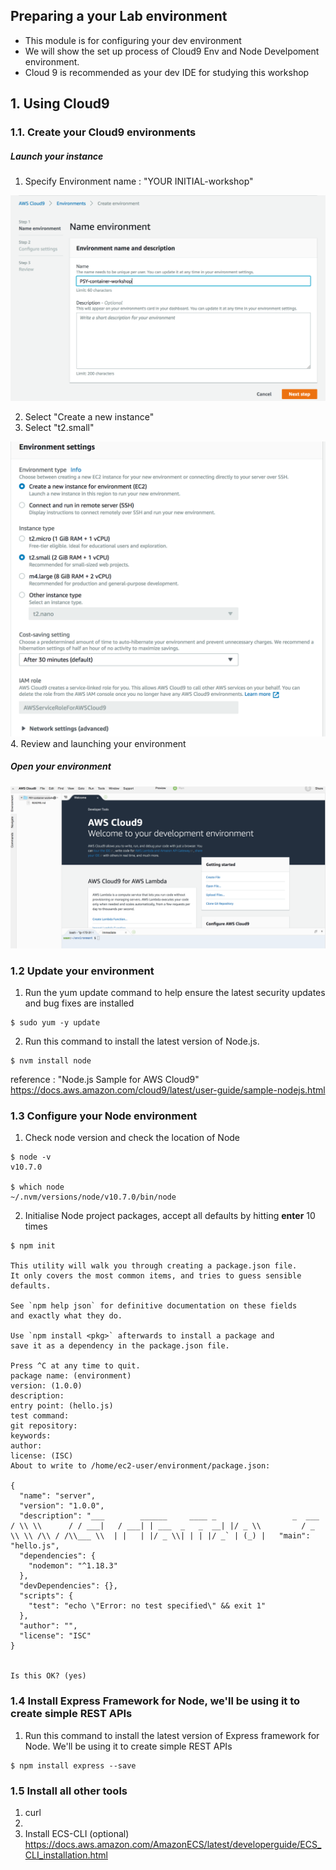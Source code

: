 ## Preparing a your Lab environment

- This module is for configuring your dev environment
- We will show the set up process of Cloud9 Env and Node Develpoment environment.
- Cloud 9 is recommended as your dev IDE for studying this workshop

## 1. Using Cloud9

### 1.1. Create your Cloud9 environments

##### Launch your instance

1.  Specify Environment name : "YOUR INITIAL-workshop"

![ec2 instance](./imgs/00/01.png)

2.  Select "Create a new instance"
3.  Select "t2.small"

![ec2 instance](./imgs/00/02.png) 4. Review and launching your environment

##### Open your environment

![ec2 instance](./imgs/00/03.png)

### 1.2 Update your environment

1.  Run the yum update command to help ensure the latest security updates and bug fixes are installed

```
$ sudo yum -y update
```

2.  Run this command to install the latest version of Node.js.

```
$ nvm install node
```

reference : "Node.js Sample for AWS Cloud9" https://docs.aws.amazon.com/cloud9/latest/user-guide/sample-nodejs.html

### 1.3 Configure your Node environment

1.  Check node version and check the location of Node

```
$ node -v
v10.7.0

$ which node
~/.nvm/versions/node/v10.7.0/bin/node
```

2.  Initialise Node project packages, accept all defaults by hitting **enter** 10 times

```
$ npm init

This utility will walk you through creating a package.json file.
It only covers the most common items, and tries to guess sensible defaults.

See `npm help json` for definitive documentation on these fields
and exactly what they do.

Use `npm install <pkg>` afterwards to install a package and
save it as a dependency in the package.json file.

Press ^C at any time to quit.
package name: (environment)
version: (1.0.0)
description:
entry point: (hello.js)
test command:
git repository:
keywords:
author:
license: (ISC)
About to write to /home/ec2-user/environment/package.json:

{
  "name": "server",
  "version": "1.0.0",
  "description": "___        ______     ____ _                 _  ___           / \\ \\      / / ___|   / ___| | ___  _   _  __| |/ _ \\         / _ \\ \\ /\\ / /\\___ \\  | |   | |/ _ \\| | | |/ _` | (_) |   "main": "hello.js",
  "dependencies": {
    "nodemon": "^1.18.3"
  },
  "devDependencies": {},
  "scripts": {
    "test": "echo \"Error: no test specified\" && exit 1"
  },
  "author": "",
  "license": "ISC"
}


Is this OK? (yes)
```

### 1.4 Install Express Framework for Node, we'll be using it to create simple REST APIs

1.  Run this command to install the latest version of Express framework for Node. We'll be using it to create simple REST APIs

```
$ npm install express --save
```

### 1.5 Install all other tools

1.  curl
2.
3.  Install ECS-CLI (optional)
    https://docs.aws.amazon.com/AmazonECS/latest/developerguide/ECS_CLI_installation.html

```

```
